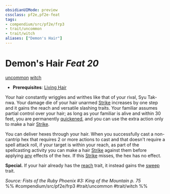 ```yaml
---
obsidianUIMode: preview
cssclass: pf2e,pf2e-feat
tags:
- compendium/src/pf2e/frp3
- trait/uncommon
- trait/witch
aliases: ["Demon's Hair"]
---
```

# Demon's Hair  *Feat 20*  
[uncommon](rules/traits/uncommon.md)  [witch](rules/traits/witch-apg.md)  

- **Prerequisites**: [Living Hair](compendium/feats/living-hair-apg.md)

Your hair constantly wriggles and writhes like that of your rival, Syu Tak-nwa. Your damage die of your hair unarmed [Strike](rules/actions/strike.md) increases by one step and it gains the reach and versatile slashing traits. Your familiar assumes partial control over your hair; as long as your familiar is alive and within 30 feet, you are permanently [quickened](rules/conditions.md#Quickened), and you can use the extra action only to make a hair [Strike](rules/actions/strike.md).

You can deliver hexes through your hair. When you successfully cast a non-cantrip hex that requires 2 or more actions to cast and that doesn't require a spell attack roll, if your target is within your reach, as part of the spellcasting activity you can make a hair [Strike](rules/actions/strike.md) against them before applying [any](rules/traits/any-b1.md) effects of the hex. If this [Strike](rules/actions/strike.md) misses, the hex has no effect.

**Special.** If your hair already has the [reach](rules/traits/reach.md) trait, it instead gains the [sweep](rules/traits/sweep.md) trait.

*Source: Fists of the Ruby Phoenix #3: King of the Mountain p. 75*  
%% #compendium/src/pf2e/frp3 #trait/uncommon #trait/witch %%